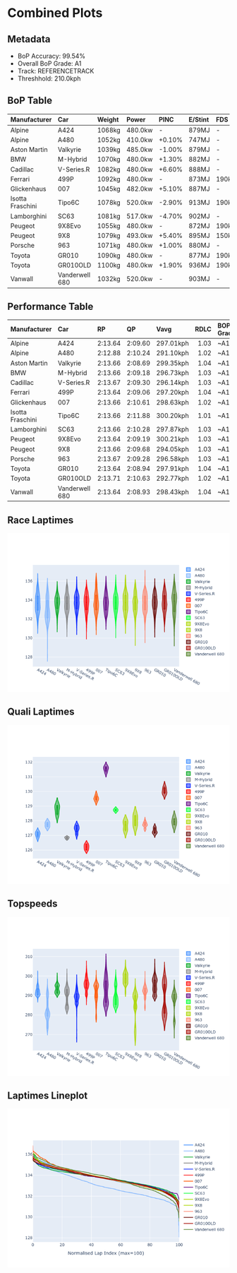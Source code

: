 # Combined Plots

## Metadata

- BoP Accuracy: 99.54%
- Overall BoP Grade: A1
- Track: REFERENCETRACK
- Threshhold: 210.0kph

## BoP Table
| Manufacturer     | Car            | Weight   | Power   | PINC   | E/Stint   | FDS    |
|:-----------------|:---------------|:---------|:--------|:-------|:----------|:-------|
| Alpine           | A424           | 1068kg   | 480.0kw | -      | 879MJ     | -      |
| Alpine           | A480           | 1052kg   | 410.0kw | +0.10% | 747MJ     | -      |
| Aston Martin     | Valkyrie       | 1039kg   | 485.0kw | -1.00% | 879MJ     | -      |
| BMW              | M-Hybrid       | 1070kg   | 480.0kw | +1.30% | 882MJ     | -      |
| Cadillac         | V-Series.R     | 1082kg   | 480.0kw | +6.60% | 888MJ     | -      |
| Ferrari          | 499P           | 1092kg   | 480.0kw | -      | 873MJ     | 190kph |
| Glickenhaus      | 007            | 1045kg   | 482.0kw | +5.10% | 887MJ     | -      |
| Isotta Fraschini | Tipo6C         | 1078kg   | 520.0kw | -2.90% | 913MJ     | 190kph |
| Lamborghini      | SC63           | 1081kg   | 517.0kw | -4.70% | 902MJ     | -      |
| Peugeot          | 9X8Evo         | 1055kg   | 480.0kw | -      | 872MJ     | 190kph |
| Peugeot          | 9X8            | 1079kg   | 493.0kw | +5.40% | 895MJ     | 150kph |
| Porsche          | 963            | 1071kg   | 480.0kw | +1.00% | 880MJ     | -      |
| Toyota           | GR010          | 1090kg   | 480.0kw | -      | 877MJ     | 190kph |
| Toyota           | GR010OLD       | 1100kg   | 480.0kw | +1.90% | 936MJ     | 190kph |
| Vanwall          | Vanderwell 680 | 1032kg   | 520.0kw | -      | 903MJ     | -      |

## Performance Table
| Manufacturer     | Car            | RP      | QP      | Vavg      |   RDLC | BOP-Grade   | Match   |
|:-----------------|:---------------|:--------|:--------|:----------|-------:|:------------|:--------|
| Alpine           | A424           | 2:13.64 | 2:09.60 | 297.01kph |   1.03 | ~A1         | 99.46%  |
| Alpine           | A480           | 2:12.88 | 2:10.24 | 291.10kph |   1.02 | ~A1         | 99.44%  |
| Aston Martin     | Valkyrie       | 2:13.66 | 2:08.69 | 299.35kph |   1.04 | ~A1         | 100.00% |
| BMW              | M-Hybrid       | 2:13.66 | 2:09.18 | 296.73kph |   1.03 | ~A1         | 100.00% |
| Cadillac         | V-Series.R     | 2:13.67 | 2:09.30 | 296.14kph |   1.03 | ~A1         | 99.96%  |
| Ferrari          | 499P           | 2:13.64 | 2:09.06 | 297.20kph |   1.04 | ~A1         | 99.98%  |
| Glickenhaus      | 007            | 2:13.66 | 2:10.61 | 298.63kph |   1.02 | ~A1         | 97.03%  |
| Isotta Fraschini | Tipo6C         | 2:13.66 | 2:11.88 | 300.20kph |   1.01 | ~A1         | 100.00% |
| Lamborghini      | SC63           | 2:13.66 | 2:10.28 | 297.87kph |   1.03 | ~A1         | 99.52%  |
| Peugeot          | 9X8Evo         | 2:13.64 | 2:09.19 | 300.21kph |   1.03 | ~A1         | 98.70%  |
| Peugeot          | 9X8            | 2:13.66 | 2:09.68 | 294.05kph |   1.03 | ~A1         | 99.96%  |
| Porsche          | 963            | 2:13.67 | 2:09.28 | 296.58kph |   1.03 | ~A1         | 99.89%  |
| Toyota           | GR010          | 2:13.64 | 2:08.94 | 297.91kph |   1.04 | ~A1         | 100.00% |
| Toyota           | GR010OLD       | 2:13.71 | 2:10.63 | 292.77kph |   1.02 | ~A1         | 100.00% |
| Vanwall          | Vanderwell 680 | 2:13.64 | 2:08.93 | 298.43kph |   1.04 | ~A1         | 99.11%  |

## Race Laptimes
![Race Laptimes](images/race_violin.png)

## Quali Laptimes
![Quali Laptimes](images/quali_violin.png)

## Topspeeds
![Topspeeds](images/topspeed_violin.png)

## Laptimes Lineplot
![Laptimes Lineplot](images/laptime_line.png)

